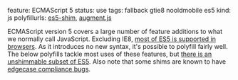 feature: ECMAScript 5
status: use
tags: fallback gtie8 nooldmobile es5
kind: js
polyfillurls: [es5-shim](https://github.com/kriskowal/es5-shim/), [augment.js](https://olivernn.github.io/augment.js/)

ECMAScript version 5 covers a large number of feature additions to what we normally call JavaScript.
Excluding IE8, [most of ES5 is supported in browsers](http://kangax.github.com/es5-compat-table/).
As it introduces no new syntax, it's possible to polyfill fairly well.
The below polyfills tackle most uses of these features, but [there is an unshimmable subset of ES5](https://gist.github.com/1664895).
Also note that some shims are known to have [edgecase compliance bugs](https://gist.github.com/1120592).
